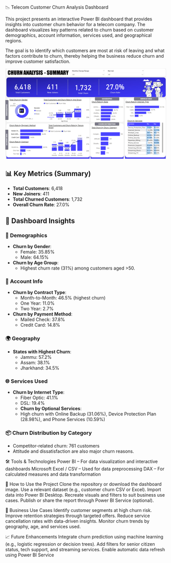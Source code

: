  📉 Telecom Customer Churn Analysis Dashboard

This project presents an interactive Power BI dashboard that provides insights into customer churn behavior for a telecom company. The dashboard visualizes key patterns related to churn based on customer demographics, account information, services used, and geographical regions. 

The goal is to identify which customers are most at risk of leaving and what factors contribute to churn, thereby helping the business reduce churn and improve customer satisfaction.

![Telecom Churn Dashboard](https://github.com/manasa-dumpala2003/Telecom-churn-analysis/blob/main/Telecom%20churn%20analysis.png)

## 📊 Key Metrics (Summary)

- **Total Customers**: 6,418  
- **New Joiners**: 411  
- **Total Churned Customers**: 1,732  
- **Overall Churn Rate**: 27.0%

## 📌 Dashboard Insights

### 👥 **Demographics**
- **Churn by Gender**:
  - Female: 35.85%
  - Male: 64.15%
- **Churn by Age Group**:
  - Highest churn rate (31%) among customers aged >50.

### 💼 **Account Info**
- **Churn by Contract Type**:
  - Month-to-Month: 46.5% (highest churn)
  - One Year: 11.0%
  - Two Year: 2.7%
- **Churn by Payment Method**:
  - Mailed Check: 37.8%
  - Credit Card: 14.8%

### 🌍 **Geography**
- **States with Highest Churn**:
  - Jammu: 57.2%
  - Assam: 38.1%
  - Jharkhand: 34.5%

### 🌐 **Services Used**
- **Churn by Internet Type**:
  - Fiber Optic: 41.1%
  - DSL: 19.4%
  -  **Churn by Optional Services**:
  - High churn with Online Backup (31.06%), Device Protection Plan (28.98%), and Phone Services (10.59%)

### 📦 **Churn Distribution by Category**
- Competitor-related churn: 761 customers  
- Attitude and dissatisfaction are also major churn reasons.

🛠 Tools & Technologies
Power BI – For data visualization and interactive dashboards
Microsoft Excel / CSV – Used for data preprocessing
DAX – For calculated measures and data transformation

🚀 How to Use the Project
Clone the repository or download the dashboard image.
Use a relevant dataset (e.g., customer churn CSV or Excel).
Import data into Power BI Desktop.
Recreate visuals and filters to suit business use cases.
Publish or share the report through Power BI Service (optional).

📌 Business Use Cases
Identify customer segments at high churn risk.
Improve retention strategies through targeted offers.
Reduce service cancellation rates with data-driven insights.
Monitor churn trends by geography, age, and services used.

📈 Future Enhancements
Integrate churn prediction using machine learning (e.g., logistic regression or decision trees).
Add filters for senior citizen status, tech support, and streaming services.
Enable automatic data refresh using Power BI Service


